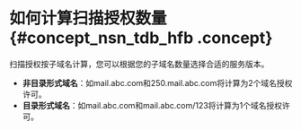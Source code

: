 # 如何计算扫描授权数量 {#concept_nsn_tdb_hfb .concept}

扫描授权按子域名计算，您可以根据您的子域名数量选择合适的服务版本。

-   **非目录形式域名**：如mail.abc.com和250.mail.abc.com将计算为2个域名授权许可。
-   **目录形式域名**：如mail.abc.com和mail.abc.com/123将计算为1个域名授权许可。

